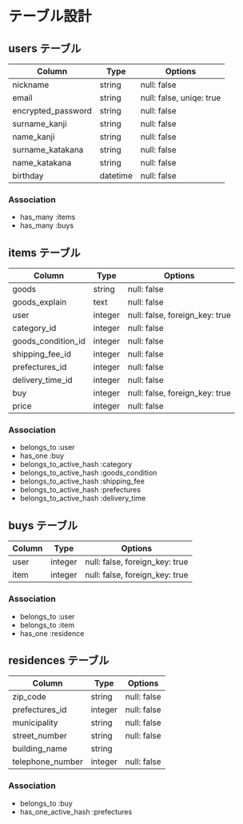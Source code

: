 # テーブル設計

## users テーブル

| Column             | Type     | Options                        |
| ------------------ | -------- | ------------------------------ |
| nickname           | string   | null: false                    |
| email              | string   | null: false, uniqe: true       |
| encrypted_password | string   | null: false                    |
| surname_kanji      | string   | null: false                    |
| name_kanji         | string   | null: false                    |
| surname_katakana   | string   | null: false                    |
| name_katakana      | string   | null: false                    |
| birthday           | datetime | null: false                    |

### Association

- has_many :items
- has_many :buys

## items テーブル

| Column             | Type    | Options                        |
| ------------------ | ------- | ------------------------------ |
| goods              | string  | null: false                    |
| goods_explain      | text    | null: false                    |
| user               | integer | null: false, foreign_key: true |
| category_id        | integer | null: false                    |
| goods_condition_id | integer | null: false                    |
| shipping_fee_id    | integer | null: false                    |
| prefectures_id     | integer | null: false                    |
| delivery_time_id   | integer | null: false                    |
| buy                | integer | null: false, foreign_key: true |
| price              | integer | null: false                    |

### Association

- belongs_to :user
- has_one :buy
- belongs_to_active_hash :category 
- belongs_to_active_hash :goods_condition
- belongs_to_active_hash :shipping_fee
- belongs_to_active_hash :prefectures
- belongs_to_active_hash :delivery_time

## buys テーブル

| Column    | Type    | Options                        |
| --------- | ------- | ------------------------------ |
| user      | integer | null: false, foreign_key: true |
| item      | integer | null: false, foreign_key: true |

### Association

- belongs_to :user
- belongs_to :item
- has_one :residence

## residences テーブル

| Column           | Type    | Options     |
| ---------------- | ------- | ----------- |
| zip_code         | string  | null: false |
| prefectures_id   | integer | null: false |
| municipality     | string  | null: false |
| street_number    | string  | null: false |
| building_name    | string  |             |
| telephone_number | integer | null: false |

### Association

- belongs_to :buy
- has_one_active_hash :prefectures

